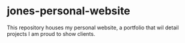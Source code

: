 # jones-personal-website

This repository houses my personal website, a portfolio that wil detail projects I am proud to show clients.
